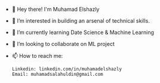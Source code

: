 - 👋 Hey there! I'm Muhamad Elshazly
- 👀 I’m interested in building an arsenal of technical skills.
- 🌱 I’m currently learning Date Science & Machine Learning
- 💞️ I’m looking to collaborate on ML project 
- 📫 How to reach me: 

      Linkedin: linkedin.com/in/muhamadelshazly
      Email: muhamadsalahuldin@gmail.com

<!---
M-ElShazly/M-ElShazly is a ✨ special ✨ repository because its `README.md` (this file) appears on your GitHub profile.
You can click the Preview link to take a look at your changes.
--->
